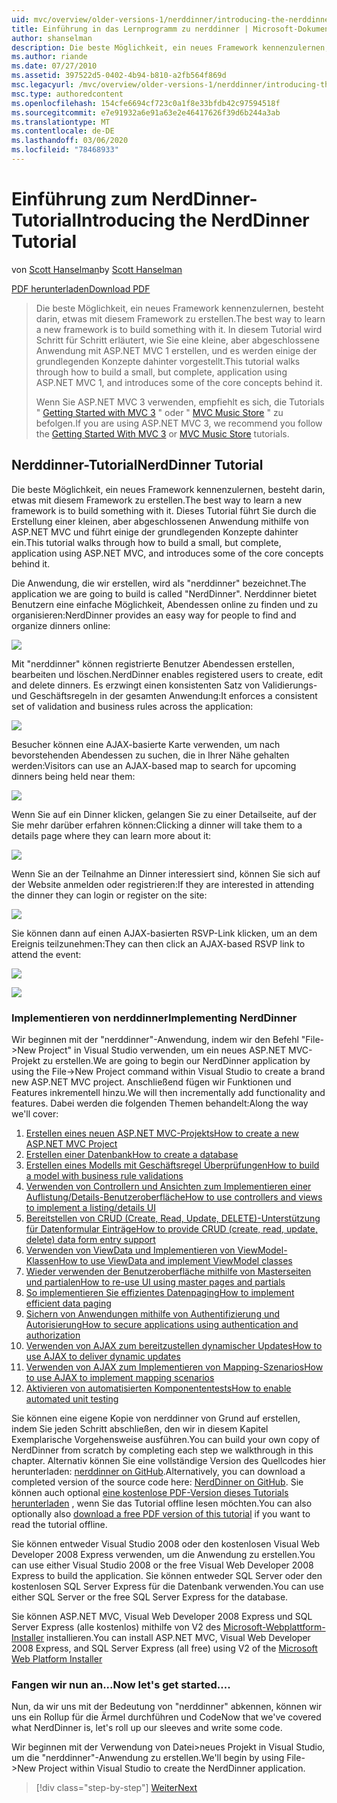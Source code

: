 ```yaml
---
uid: mvc/overview/older-versions-1/nerddinner/introducing-the-nerddinner-tutorial
title: Einführung in das Lernprogramm zu nerddinner | Microsoft-Dokumentation
author: shanselman
description: Die beste Möglichkeit, ein neues Framework kennenzulernen, besteht darin, etwas mit diesem Framework zu erstellen. Dieses Tutorial führt Sie durch die Schritte zum Erstellen einer kleinen, aber abgeschlossenen Anwendung mithilfe von ASP.ne...
ms.author: riande
ms.date: 07/27/2010
ms.assetid: 397522d5-0402-4b94-b810-a2fb564f869d
msc.legacyurl: /mvc/overview/older-versions-1/nerddinner/introducing-the-nerddinner-tutorial
msc.type: authoredcontent
ms.openlocfilehash: 154cfe6694cf723c0a1f8e33bfdb42c97594518f
ms.sourcegitcommit: e7e91932a6e91a63e2e46417626f39d6b244a3ab
ms.translationtype: MT
ms.contentlocale: de-DE
ms.lasthandoff: 03/06/2020
ms.locfileid: "78468933"
---
```

# <a name="introducing-the-nerddinner-tutorial"></a><span data-ttu-id="b1f15-104">Einführung zum NerdDinner-Tutorial</span><span class="sxs-lookup"><span data-stu-id="b1f15-104">Introducing the NerdDinner Tutorial</span></span>

<span data-ttu-id="b1f15-105">von [Scott Hanselman](https://github.com/shanselman)</span><span class="sxs-lookup"><span data-stu-id="b1f15-105">by [Scott Hanselman](https://github.com/shanselman)</span></span>

[<span data-ttu-id="b1f15-106">PDF herunterladen</span><span class="sxs-lookup"><span data-stu-id="b1f15-106">Download PDF</span></span>](http://aspnetmvcbook.s3.amazonaws.com/aspnetmvc-nerdinner_v1.pdf)

> <span data-ttu-id="b1f15-107">Die beste Möglichkeit, ein neues Framework kennenzulernen, besteht darin, etwas mit diesem Framework zu erstellen.</span><span class="sxs-lookup"><span data-stu-id="b1f15-107">The best way to learn a new framework is to build something with it.</span></span> <span data-ttu-id="b1f15-108">In diesem Tutorial wird Schritt für Schritt erläutert, wie Sie eine kleine, aber abgeschlossene Anwendung mit ASP.NET MVC 1 erstellen, und es werden einige der grundlegenden Konzepte dahinter vorgestellt.</span><span class="sxs-lookup"><span data-stu-id="b1f15-108">This tutorial walks through how to build a small, but complete, application using ASP.NET MVC 1, and introduces some of the core concepts behind it.</span></span>
> 
> <span data-ttu-id="b1f15-109">Wenn Sie ASP.NET MVC 3 verwenden, empfiehlt es sich, die Tutorials " [Getting Started with MVC 3](../../older-versions/getting-started-with-aspnet-mvc3/cs/intro-to-aspnet-mvc-3.md) " oder " [MVC Music Store](../../older-versions/mvc-music-store/mvc-music-store-part-1.md) " zu befolgen.</span><span class="sxs-lookup"><span data-stu-id="b1f15-109">If you are using ASP.NET MVC 3, we recommend you follow the [Getting Started With MVC 3](../../older-versions/getting-started-with-aspnet-mvc3/cs/intro-to-aspnet-mvc-3.md) or [MVC Music Store](../../older-versions/mvc-music-store/mvc-music-store-part-1.md) tutorials.</span></span>

## <a name="nerddinner-tutorial"></a><span data-ttu-id="b1f15-110">Nerddinner-Tutorial</span><span class="sxs-lookup"><span data-stu-id="b1f15-110">NerdDinner Tutorial</span></span>

<span data-ttu-id="b1f15-111">Die beste Möglichkeit, ein neues Framework kennenzulernen, besteht darin, etwas mit diesem Framework zu erstellen.</span><span class="sxs-lookup"><span data-stu-id="b1f15-111">The best way to learn a new framework is to build something with it.</span></span> <span data-ttu-id="b1f15-112">Dieses Tutorial führt Sie durch die Erstellung einer kleinen, aber abgeschlossenen Anwendung mithilfe von ASP.NET MVC und führt einige der grundlegenden Konzepte dahinter ein.</span><span class="sxs-lookup"><span data-stu-id="b1f15-112">This tutorial walks through how to build a small, but complete, application using ASP.NET MVC, and introduces some of the core concepts behind it.</span></span>

<span data-ttu-id="b1f15-113">Die Anwendung, die wir erstellen, wird als "nerddinner" bezeichnet.</span><span class="sxs-lookup"><span data-stu-id="b1f15-113">The application we are going to build is called "NerdDinner".</span></span> <span data-ttu-id="b1f15-114">Nerddinner bietet Benutzern eine einfache Möglichkeit, Abendessen online zu finden und zu organisieren:</span><span class="sxs-lookup"><span data-stu-id="b1f15-114">NerdDinner provides an easy way for people to find and organize dinners online:</span></span>

![](introducing-the-nerddinner-tutorial/_static/image1.png)

<span data-ttu-id="b1f15-115">Mit "nerddinner" können registrierte Benutzer Abendessen erstellen, bearbeiten und löschen.</span><span class="sxs-lookup"><span data-stu-id="b1f15-115">NerdDinner enables registered users to create, edit and delete dinners.</span></span> <span data-ttu-id="b1f15-116">Es erzwingt einen konsistenten Satz von Validierungs-und Geschäftsregeln in der gesamten Anwendung:</span><span class="sxs-lookup"><span data-stu-id="b1f15-116">It enforces a consistent set of validation and business rules across the application:</span></span>

![](introducing-the-nerddinner-tutorial/_static/image2.png)

<span data-ttu-id="b1f15-117">Besucher können eine AJAX-basierte Karte verwenden, um nach bevorstehenden Abendessen zu suchen, die in Ihrer Nähe gehalten werden:</span><span class="sxs-lookup"><span data-stu-id="b1f15-117">Visitors can use an AJAX-based map to search for upcoming dinners being held near them:</span></span>

![](introducing-the-nerddinner-tutorial/_static/image3.png)

<span data-ttu-id="b1f15-118">Wenn Sie auf ein Dinner klicken, gelangen Sie zu einer Detailseite, auf der Sie mehr darüber erfahren können:</span><span class="sxs-lookup"><span data-stu-id="b1f15-118">Clicking a dinner will take them to a details page where they can learn more about it:</span></span>

![](introducing-the-nerddinner-tutorial/_static/image4.png)

<span data-ttu-id="b1f15-119">Wenn Sie an der Teilnahme an Dinner interessiert sind, können Sie sich auf der Website anmelden oder registrieren:</span><span class="sxs-lookup"><span data-stu-id="b1f15-119">If they are interested in attending the dinner they can login or register on the site:</span></span>

![](introducing-the-nerddinner-tutorial/_static/image5.png)

<span data-ttu-id="b1f15-120">Sie können dann auf einen AJAX-basierten RSVP-Link klicken, um an dem Ereignis teilzunehmen:</span><span class="sxs-lookup"><span data-stu-id="b1f15-120">They can then click an AJAX-based RSVP link to attend the event:</span></span>

![](introducing-the-nerddinner-tutorial/_static/image6.png)

![](introducing-the-nerddinner-tutorial/_static/image7.png)

### <a name="implementing-nerddinner"></a><span data-ttu-id="b1f15-121">Implementieren von nerddinner</span><span class="sxs-lookup"><span data-stu-id="b1f15-121">Implementing NerdDinner</span></span>

<span data-ttu-id="b1f15-122">Wir beginnen mit der "nerddinner"-Anwendung, indem wir den Befehl "File-&gt;New Project" in Visual Studio verwenden, um ein neues ASP.NET MVC-Projekt zu erstellen.</span><span class="sxs-lookup"><span data-stu-id="b1f15-122">We are going to begin our NerdDinner application by using the File-&gt;New Project command within Visual Studio to create a brand new ASP.NET MVC project.</span></span> <span data-ttu-id="b1f15-123">Anschließend fügen wir Funktionen und Features inkrementell hinzu.</span><span class="sxs-lookup"><span data-stu-id="b1f15-123">We will then incrementally add functionality and features.</span></span> <span data-ttu-id="b1f15-124">Dabei werden die folgenden Themen behandelt:</span><span class="sxs-lookup"><span data-stu-id="b1f15-124">Along the way we'll cover:</span></span>

1. [<span data-ttu-id="b1f15-125">Erstellen eines neuen ASP.NET MVC-Projekts</span><span class="sxs-lookup"><span data-stu-id="b1f15-125">How to create a new ASP.NET MVC Project</span></span>](create-a-new-aspnet-mvc-project.md)
2. [<span data-ttu-id="b1f15-126">Erstellen einer Datenbank</span><span class="sxs-lookup"><span data-stu-id="b1f15-126">How to create a database</span></span>](create-a-database.md)
3. [<span data-ttu-id="b1f15-127">Erstellen eines Modells mit Geschäftsregel Überprüfungen</span><span class="sxs-lookup"><span data-stu-id="b1f15-127">How to build a model with business rule validations</span></span>](build-a-model-with-business-rule-validations.md)
4. [<span data-ttu-id="b1f15-128">Verwenden von Controllern und Ansichten zum Implementieren einer Auflistung/Details-Benutzeroberfläche</span><span class="sxs-lookup"><span data-stu-id="b1f15-128">How to use controllers and views to implement a listing/details UI</span></span>](use-controllers-and-views-to-implement-a-listingdetails-ui.md)
5. [<span data-ttu-id="b1f15-129">Bereitstellen von CRUD (Create, Read, Update, DELETE)-Unterstützung für Datenformular Einträge</span><span class="sxs-lookup"><span data-stu-id="b1f15-129">How to provide CRUD (create, read, update, delete) data form entry support</span></span>](provide-crud-create-read-update-delete-data-form-entry-support.md)
6. [<span data-ttu-id="b1f15-130">Verwenden von ViewData und Implementieren von ViewModel-Klassen</span><span class="sxs-lookup"><span data-stu-id="b1f15-130">How to use ViewData and implement ViewModel classes</span></span>](use-viewdata-and-implement-viewmodel-classes.md)
7. [<span data-ttu-id="b1f15-131">Wieder verwenden der Benutzeroberfläche mithilfe von Masterseiten und partialen</span><span class="sxs-lookup"><span data-stu-id="b1f15-131">How to re-use UI using master pages and partials</span></span>](re-use-ui-using-master-pages-and-partials.md)
8. [<span data-ttu-id="b1f15-132">So implementieren Sie effizientes Datenpaging</span><span class="sxs-lookup"><span data-stu-id="b1f15-132">How to implement efficient data paging</span></span>](implement-efficient-data-paging.md)
9. [<span data-ttu-id="b1f15-133">Sichern von Anwendungen mithilfe von Authentifizierung und Autorisierung</span><span class="sxs-lookup"><span data-stu-id="b1f15-133">How to secure applications using authentication and authorization</span></span>](secure-applications-using-authentication-and-authorization.md)
10. [<span data-ttu-id="b1f15-134">Verwenden von AJAX zum bereitzustellen dynamischer Updates</span><span class="sxs-lookup"><span data-stu-id="b1f15-134">How to use AJAX to deliver dynamic updates</span></span>](use-ajax-to-deliver-dynamic-updates.md)
11. [<span data-ttu-id="b1f15-135">Verwenden von AJAX zum Implementieren von Mapping-Szenarios</span><span class="sxs-lookup"><span data-stu-id="b1f15-135">How to use AJAX to implement mapping scenarios</span></span>](use-ajax-to-implement-mapping-scenarios.md)
12. [<span data-ttu-id="b1f15-136">Aktivieren von automatisierten Komponententests</span><span class="sxs-lookup"><span data-stu-id="b1f15-136">How to enable automated unit testing</span></span>](enable-automated-unit-testing.md)

<span data-ttu-id="b1f15-137">Sie können eine eigene Kopie von nerddinner von Grund auf erstellen, indem Sie jeden Schritt abschließen, den wir in diesem Kapitel Exemplarische Vorgehensweise ausführen.</span><span class="sxs-lookup"><span data-stu-id="b1f15-137">You can build your own copy of NerdDinner from scratch by completing each step we walkthrough in this chapter.</span></span> <span data-ttu-id="b1f15-138">Alternativ können Sie eine vollständige Version des Quellcodes hier herunterladen: [nerddinner on GitHub](https://github.com/AspNetMVPSamples/NerdDinner).</span><span class="sxs-lookup"><span data-stu-id="b1f15-138">Alternatively, you can download a completed version of the source code here: [NerdDinner on GitHub](https://github.com/AspNetMVPSamples/NerdDinner).</span></span> <span data-ttu-id="b1f15-139">Sie können auch optional [eine kostenlose PDF-Version dieses Tutorials herunterladen](http://aspnetmvcbook.s3.amazonaws.com/aspnetmvc-nerdinner_v1.pdf) , wenn Sie das Tutorial offline lesen möchten.</span><span class="sxs-lookup"><span data-stu-id="b1f15-139">You can also optionally also [download a free PDF version of this tutorial](http://aspnetmvcbook.s3.amazonaws.com/aspnetmvc-nerdinner_v1.pdf) if you want to read the tutorial offline.</span></span>

<span data-ttu-id="b1f15-140">Sie können entweder Visual Studio 2008 oder den kostenlosen Visual Web Developer 2008 Express verwenden, um die Anwendung zu erstellen.</span><span class="sxs-lookup"><span data-stu-id="b1f15-140">You can use either Visual Studio 2008 or the free Visual Web Developer 2008 Express to build the application.</span></span> <span data-ttu-id="b1f15-141">Sie können entweder SQL Server oder den kostenlosen SQL Server Express für die Datenbank verwenden.</span><span class="sxs-lookup"><span data-stu-id="b1f15-141">You can use either SQL Server or the free SQL Server Express for the database.</span></span>

<span data-ttu-id="b1f15-142">Sie können ASP.NET MVC, Visual Web Developer 2008 Express und SQL Server Express (alle kostenlos) mithilfe von V2 des [Microsoft-Webplattform-Installer](https://www.microsoft.com/web/downloads/platform.aspx) installieren.</span><span class="sxs-lookup"><span data-stu-id="b1f15-142">You can install ASP.NET MVC, Visual Web Developer 2008 Express, and SQL Server Express (all free) using V2 of the [Microsoft Web Platform Installer](https://www.microsoft.com/web/downloads/platform.aspx)</span></span>

### <a name="now-lets-get-started"></a><span data-ttu-id="b1f15-143">Fangen wir nun an...</span><span class="sxs-lookup"><span data-stu-id="b1f15-143">Now let's get started....</span></span>

<span data-ttu-id="b1f15-144">Nun, da wir uns mit der Bedeutung von "nerddinner" abkennen, können wir uns ein Rollup für die Ärmel durchführen und Code</span><span class="sxs-lookup"><span data-stu-id="b1f15-144">Now that we've covered what NerdDinner is, let's roll up our sleeves and write some code.</span></span>

<span data-ttu-id="b1f15-145">Wir beginnen mit der Verwendung von Datei&gt;neues Projekt in Visual Studio, um die "nerddinner"-Anwendung zu erstellen.</span><span class="sxs-lookup"><span data-stu-id="b1f15-145">We'll begin by using File-&gt;New Project within Visual Studio to create the NerdDinner application.</span></span>

> [!div class="step-by-step"]
> [<span data-ttu-id="b1f15-146">Weiter</span><span class="sxs-lookup"><span data-stu-id="b1f15-146">Next</span></span>](create-a-new-aspnet-mvc-project.md)
